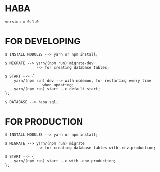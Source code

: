 # HABA
`version = 0.1.0`

# FOR DEVELOPING

    $ INSTALL MODULES --> yarn or npm install;

    $ MIGRATE --> yarn/(npm run) migrate-dev
                  --> for creating database tables;

    $ START --> {
        yarn/(npm run) dev --> with nodemon, for restarting every time
                     when updating;
        yarn/(npm run) start --> default start;
    };

    $ DATABASE --> haba.sql;

# FOR PRODUCTION

    $ INSTALL MODULES --> yarn or npm install; 

    $ MIGRATE --> yarn/(npm run) migrate 
                  --> for creating database tables with .env.production;

    $ START --> {
        yarn/(npm run) start --> with .env.production;
    };

